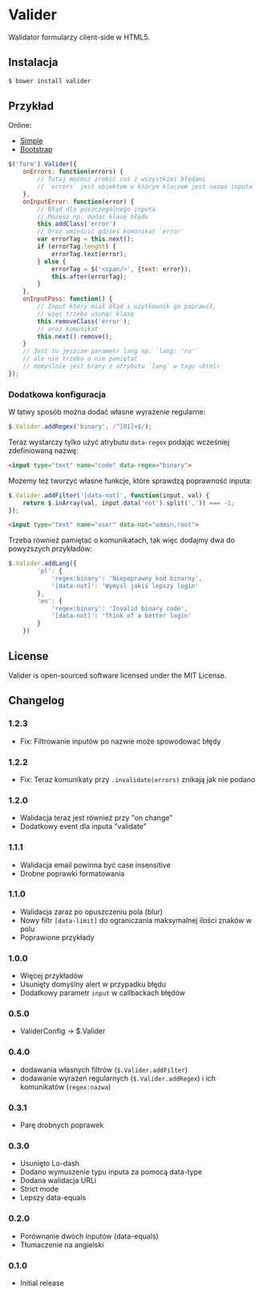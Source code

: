# Valider
Walidator formularzy client-side w HTML5.


## Instalacja
```sh
$ bower install valider
```

## Przykład
Online:
- [Simple](http://9px.pl/Projects/Valider/demos/example.html)
- [Bootstrap](http://9px.pl/Projects/Valider/demos/bootstrap.html)

```js
$('form').Valider({
    onErrors: function(errors) {
        // Tutaj możesz zrobić coś z wszystkimi błędami
        // `errors` jest obiektem w którym kluczem jest nazwa inputa
    },
    onInputError: function(error) {
        // Błąd dla poszczególnego inputa
        // Możesz np. dodać klasę błędu
        this.addClass('error')
        // Oraz umieścić gdzieś komunikat `error`
        var errorTag = this.next();
        if (errorTag.lenght) {
            errorTag.text(error);
        } else {
            errorTag = $('<span/>', {text: error});
            this.after(errorTag);
        }
    },
    onInputPass: function() {
        // Input który miał błąd i użytkownik go poprawił,
        // więc trzeba usunąć klasę
        this.removeClass('error');
        // oraz komunikat
        this.next().remove();
    }
    // Jest tu jeszcze parametr lang np. `lang: 'ru'`
    // ale nie trzeba o nim pamiętać
    // domyślnie jest brany z atrybutu `lang` w tagu <html>
});
```

### Dodatkowa konfiguracja

W łatwy sposób można dodać własne wyrażenie regularne:
```js
$.Valider.addRegex('binary', /^[01]+$/);
```
Teraz wystarczy tylko użyć atrybutu `data-regex` podając wcześniej zdefiniowaną nazwę:
```html
<input type="text" name="code" data-regex="binary">
```

Możemy też tworzyć własne funkcje, które sprawdzą poprawność inputa:
```js
$.Valider.addFilter('[data-not]', function(input, val) {
    return $.inArray(val, input.data('not').split(',')) === -1;
});
```
```html
<input type="text" name="user" data-not="admin,root">
```

Trzeba również pamiętać o komunikatach, tak więc dodajmy dwa do powyższych przykładów:
```js
$.Valider.addLang({
        'pl': {
            'regex:binary': 'Niepoprawny kod binarny',
            '[data-not]': 'Wymyśl jakiś lepszy login'
        },
        'en': {
            'regex:binary': 'Invalid binary code',
            '[data-not]': 'Think of a better login'
        }
    })
```

## License
Valider is open-sourced software licensed under the MIT License.

## Changelog

### 1.2.3
- Fix: Filtrowanie inputów po nazwie może spowodować błędy

### 1.2.2
- Fix: Teraz komunikaty przy `.invalidate(errors)` znikają jak nie podano

### 1.2.0
- Walidacja teraz jest również przy "on change"
- Dodatkowy event dla inputa "validate"

### 1.1.1
- Walidacja email powinna być case insensitive
- Drobne poprawki formatowania

### 1.1.0
- Walidacja zaraz po opuszczeniu pola (blur)
- Nowy filtr `[data-limit]` do ograniczania maksymalnej ilości znaków w polu
- Poprawione przykłady

### 1.0.0
- Więcej przykładów
- Usunięty domyślny alert w przypadku błędu
- Dodatkowy parametr `input` w callbackach błędów

### 0.5.0
- ValiderConfig -> $.Valider

### 0.4.0
- dodawania własnych filtrów (`$.Valider.addFilter`)
- dodawanie wyrażeń regularnych (`$.Valider.addRegex`) i ich komunikatów (`regex:nazwa`)

### 0.3.1
- Parę drobnych poprawek

### 0.3.0
- Usunięto Lo-dash
- Dodano wymuszenie typu inputa za pomocą data-type
- Dodana walidacja URLi
- Strict mode
- Lepszy data-equals

### 0.2.0
- Porównanie dwóch inputów (data-equals)
- Tłumaczenie na angielski

### 0.1.0
- Initial release
